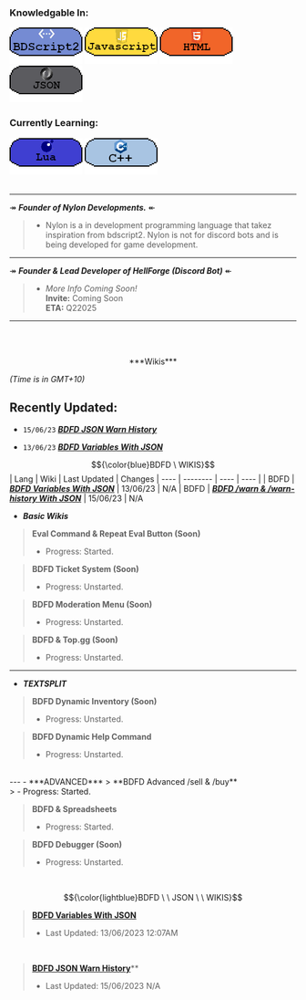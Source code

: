 ### Knowledgable In:
[![image](3453532.png)](https://github.com/Koomball) [![image](533532532.png)](https://github.com/Koomball) [![image](3532323.png)](https://github.com/Koomball) [![image](432432432.png)](https://github.com/Koomball) <br>
### Currently Learning:
[![image](3532154321.png)](https://github.com/Koomball) [![image](23532532.png)](https://github.com/Koomball) <br>
<br>

---
↠ ***Founder of Nylon Developments.*** ↞
> * Nylon is a in development programming language that takez inspiration from bdscript2. Nylon is not for discord bots and is being developed for game development. <br>
---
↠ ***Founder & Lead Developer of HellForge (Discord Bot)*** ↞
> * *More Info Coming Soon!* <br>
>   **Invite:** Coming Soon <br>
>   **ETA:** Q22025 <br>  
---
<br>
<br>

<p align="center">
***Wikis***
</p>

*(Time is in GMT+10)* <br>
## Recently Updated:
- `15/06/23` [***BDFD JSON Warn History***](https://github.com/Koomball/BDFD-JSON-Warn-History-Guide)

- `13/06/23` [***BDFD Variables With JSON***](https://github.com/Koomball/BDFD-Variables-With-Json/tree/main)

$${\color{blue}BDFD \ WIKIS}$$
  | Lang | Wiki | Last Updated | Changes
  | ---- | -------- | ---- | ---- |
  | BDFD | [***BDFD Variables With JSON***](https://github.com/Koomball/BDFD-Variables-With-Json/tree/main) | 13/06/23 | N/A
  | BDFD    | [***BDFD /warn & /warn-history With JSON***](https://github.com/Koomball/BDFD-JSON-Warn-History-Guide)    | 15/06/23 | N/A
  
- ***Basic Wikis***  
> **Eval Command & Repeat Eval Button (Soon)** <br>
> - Progress: Started. <br>

> **BDFD Ticket System (Soon)** <br>
> - Progress: Unstarted. <br>

> **BDFD Moderation Menu (Soon)** <br>
> - Progress: Unstarted. <br>

> **BDFD & Top.gg (Soon)** <br>
> - Progress: Unstarted. <br> 
---
- ***TEXTSPLIT***
> **BDFD Dynamic Inventory (Soon)** <br>
> - Progress: Unstarted. <br>

> **BDFD Dynamic Help Command** <br>
> - Progress: Unstarted. <br>
<br>
---
- ***ADVANCED***
> **BDFD Advanced /sell & /buy** <br>
> - Progress: Started. <br>

> **BDFD & Spreadsheets** <br>
> - Progress: Started. <br>

> **BDFD Debugger (Soon)** <br>
> - Progress: Unstarted. <br>
<br>

$${\color{lightblue}BDFD \ \ JSON \ \ WIKIS}$$
> [**BDFD Variables With JSON**](https://github.com/Koomball/BDFD-Variables-With-Json/tree/main) <br>
> - Last Updated: 13/06/2023 12:07AM <br>
<br>

> [**BDFD JSON Warn History**](https://github.com/Koomball/BDFD-JSON-Warn-History-Guide)** <br>
> - Last Updated: 15/06/2023 N/A <br>

